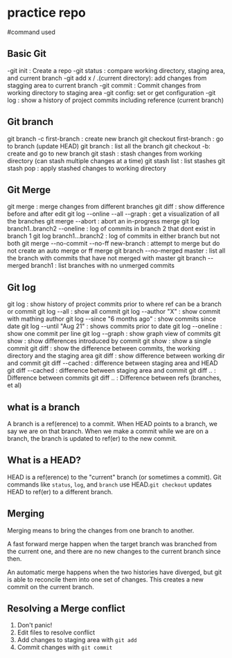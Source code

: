 # practice repo 

#command used 

## Basic Git 
-git init : Create a repo
-git status : compare working directory, staging area, and current branch
-git add x / .(current directory): add changes from stagging area to current branch
-git commit : Commit changes from working directory to staging area
-git config: set or get configuration
-git log : show a history of project commits including reference (current branch)

## Git branch
git branch -c first-branch : create new branch
git checkout first-branch : go to branch (update HEAD)
git branch : list all the branch
git checkout -b: create and go to new branch
git stash : stash changes from working directory (can stash multiple changes at a time)
git stash list : list stashes
git stash pop : apply stashed changes to working directory

## Git Merge
git merge : merge changes from different branches
git diff : show difference before and after edit 
git log --online --all --graph : get a visualization of all the branches
git merge --abort : abort an in-progress merge
git log branch1..branch2 --oneline : log of commits in branch 2 that dont exist in branch 1
git log branch1...branch2 : log of commits in either branch but not both 
git merge --no-commit --no-ff new-branch : attempt to merge but do not create an auto merge or ff merge
git branch --no-merged master : list all the branch with commits that have not merged with master
git branch --merged branch1 : list branches with no unmerged commits

## Git log
git log <ref> : show history of project commits prior to <ref> where ref can be a branch or commit
git log --all : show all commit
git log --author "X" : show commit with mathing author
git log --since "6 months ago" : show commits since date
git log --until "Aug 21" : shows commits prior to date
git log --oneline : show one commit per line
git log --graph : show graph view of commits
git show <commit> : show differences introduced by commit
git show : show a single commit
git diff : show the difference between commits, the working directory and the staging area
git diff <commit> : show difference between working dir and commit
git diff --cached : difference between staging area and HEAD
git diff --cached <commit> : difference between staging area and commit
git diff <commitA>..<commitB> : Difference between commits
git diff <refA>..<refB> : Difference between refs (branches, et al)

## what is a branch
A branch is a ref(erence) to a commit. When HEAD points to a branch, we say we are on that branch. When we make a commit while we are on a branch, the branch is updated to ref(er) to the new commit.

## What is a HEAD?
HEAD is a ref(erence) to the "current" branch (or sometimes a commit). Git commands like `status`, `log`, and `branch` use HEAD.`git checkout` updates HEAD to ref(er) to a different branch.

## Merging
Merging means to bring the changes from one branch to another.

A fast forward merge happen when the target branch was branched from the current one, and there are no new changes to the current branch since then.

An automatic merge happens when the two histories have diverged, but git is able to reconcile them into one set of changes. This creates a new commit on the current branch. 

## Resolving a Merge conflict 
1. Don't panic!
2. Edit files to resolve conflict
3. Add changes to staging area with `git add`
4. Commit changes with `git commit`


